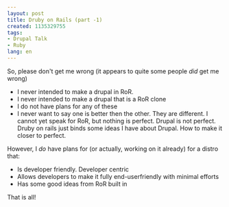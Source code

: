 ```yaml
---
layout: post
title: Druby on Rails (part -1)
created: 1135329755
tags:
- Drupal Talk
- Ruby
lang: en
---
```

So, please don't get me wrong (it appears to quite some people <em>did</em> get me wrong) 

<ul>
  <li>I never intended to make a drupal in RoR.</li>
  <li>I never intended to make a drupal that is a RoR clone</li>
  <li>I do not have plans for any of these</li>
  <li>I never want to say one is better then the other. They are different. I cannot yet speak for RoR, but nothing is perfect. Drupal is not perfect. Druby on rails just binds some ideas I have about Drupal. How to make it closer to perfect.</li>
</ul>

However, I <em>do</em> have plans for (or actually, working on it already) for a distro that:

<ul>
  <li>Is developer friendly. Developer centric</li>
  <li>Allows developers to make it fully end-userfriendly with minimal efforts</li>
  <li>Has some good ideas from RoR built in</li>
</ul>

That is all!
